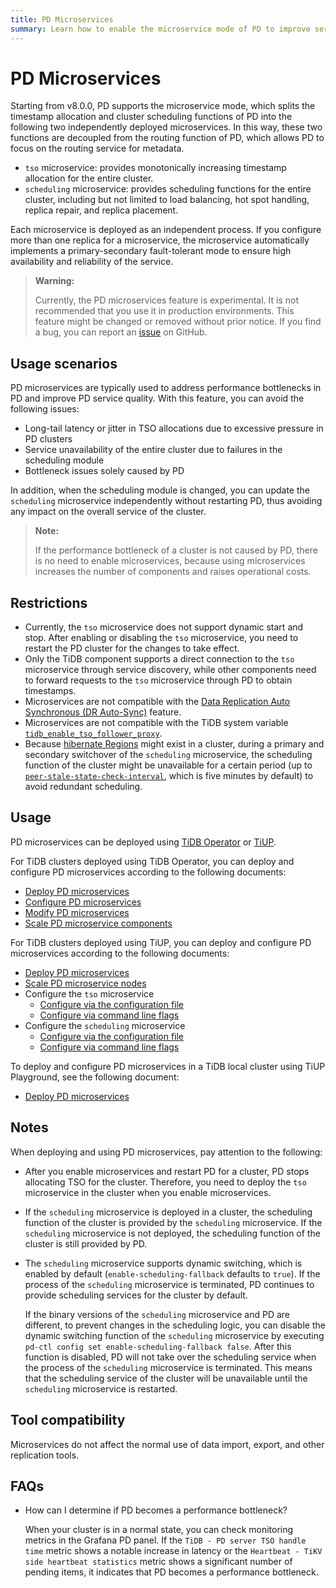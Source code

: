 ```yaml
---
title: PD Microservices
summary: Learn how to enable the microservice mode of PD to improve service quality.
---
```


# PD Microservices

Starting from v8.0.0, PD supports the microservice mode, which splits the timestamp allocation and cluster scheduling functions of PD into the following two independently deployed microservices. In this way, these two functions are decoupled from the routing function of PD, which allows PD to focus on the routing service for metadata.

- `tso` microservice: provides monotonically increasing timestamp allocation for the entire cluster.
- `scheduling` microservice: provides scheduling functions for the entire cluster, including but not limited to load balancing, hot spot handling, replica repair, and replica placement.

Each microservice is deployed as an independent process. If you configure more than one replica for a microservice, the microservice automatically implements a primary-secondary fault-tolerant mode to ensure high availability and reliability of the service.

> **Warning:**
>
> Currently, the PD microservices feature is experimental. It is not recommended that you use it in production environments. This feature might be changed or removed without prior notice. If you find a bug, you can report an [issue](https://github.com/tikv/pd/issues) on GitHub.

## Usage scenarios

PD microservices are typically used to address performance bottlenecks in PD and improve PD service quality. With this feature, you can avoid the following issues:

- Long-tail latency or jitter in TSO allocations due to excessive pressure in PD clusters
- Service unavailability of the entire cluster due to failures in the scheduling module
- Bottleneck issues solely caused by PD

In addition, when the scheduling module is changed, you can update the `scheduling` microservice independently without restarting PD, thus avoiding any impact on the overall service of the cluster.

> **Note:**
>
> If the performance bottleneck of a cluster is not caused by PD, there is no need to enable microservices, because using microservices increases the number of components and raises operational costs.

## Restrictions

- Currently, the `tso` microservice does not support dynamic start and stop. After enabling or disabling the `tso` microservice, you need to restart the PD cluster for the changes to take effect.
- Only the TiDB component supports a direct connection to the `tso` microservice through service discovery, while other components need to forward requests to the `tso` microservice through PD to obtain timestamps.
- Microservices are not compatible with the [Data Replication Auto Synchronous (DR Auto-Sync)](/two-data-centers-in-one-city-deployment.md) feature.
- Microservices are not compatible with the TiDB system variable [`tidb_enable_tso_follower_proxy`](/system-variables.md#tidb_enable_tso_follower_proxy-new-in-v530).
- Because [hibernate Regions](/tikv-configuration-file.md#hibernate-regions) might exist in a cluster, during a primary and secondary switchover of the `scheduling` microservice, the scheduling function of the cluster might be unavailable for a certain period (up to [`peer-stale-state-check-interval`](/tikv-configuration-file.md#peer-stale-state-check-interval), which is five minutes by default) to avoid redundant scheduling.

## Usage

PD microservices can be deployed using [TiDB Operator](https://docs.pingcap.com/tidb-in-kubernetes/stable/) or [TiUP](/tiup/tiup-overview.md).

<SimpleTab>
<div label="TiDB Operator">

For TiDB clusters deployed using TiDB Operator, you can deploy and configure PD microservices according to the following documents:

- [Deploy PD microservices](https://docs.pingcap.com/tidb-in-kubernetes/stable/configure-a-tidb-cluster#enable-pd-microservices)
- [Configure PD microservices](https://docs.pingcap.com/tidb-in-kubernetes/stable/configure-a-tidb-cluster#configure-pd-microservices)
- [Modify PD microservices](https://docs.pingcap.com/tidb-in-kubernetes/stable/modify-tidb-configuration#modify-pd-microservice-configuration)
- [Scale PD microservice components](https://docs.pingcap.com/tidb-in-kubernetes/stable/scale-a-tidb-cluster#scale-pd-microservice-components)

</div>
<div label="TiUP">

For TiDB clusters deployed using TiUP, you can deploy and configure PD microservices according to the following documents:

- [Deploy PD microservices](/pd-microservices-deployment-topology.md)
- [Scale PD microservice nodes](/scale-microservices-using-tiup.md)
- Configure the `tso` microservice
    - [Configure via the configuration file](/tso-configuration-file.md)
    - [Configure via command line flags](/command-line-flags-for-tso-configuration.md)
- Configure the `scheduling` microservice
    - [Configure via the configuration file](/scheduling-configuration-file.md)
    - [Configure via command line flags](/command-line-flags-for-scheduling-configuration.md)

</div>
<div label="TiUP Playground">

To deploy and configure PD microservices in a TiDB local cluster using TiUP Playground, see the following document:

- [Deploy PD microservices](/tiup/tiup-playground.md#deploy-pd-microservices)

</div>
</SimpleTab>

## Notes

When deploying and using PD microservices, pay attention to the following:

- After you enable microservices and restart PD for a cluster, PD stops allocating TSO for the cluster. Therefore, you need to deploy the `tso` microservice in the cluster when you enable microservices.
- If the `scheduling` microservice is deployed in a cluster, the scheduling function of the cluster is provided by the `scheduling` microservice. If the `scheduling` microservice is not deployed, the scheduling function of the cluster is still provided by PD.
- The `scheduling` microservice supports dynamic switching, which is enabled by default (`enable-scheduling-fallback` defaults to `true`). If the process of the `scheduling` microservice is terminated, PD continues to provide scheduling services for the cluster by default.

    If the binary versions of the `scheduling` microservice and PD are different, to prevent changes in the scheduling logic, you can disable the dynamic switching function of the `scheduling` microservice by executing `pd-ctl config set enable-scheduling-fallback false`. After this function is disabled, PD will not take over the scheduling service when the process of the `scheduling` microservice is terminated. This means that the scheduling service of the cluster will be unavailable until the `scheduling` microservice is restarted.

## Tool compatibility

Microservices do not affect the normal use of data import, export, and other replication tools.

## FAQs

- How can I determine if PD becomes a performance bottleneck?

  When your cluster is in a normal state, you can check monitoring metrics in the Grafana PD panel. If the `TiDB - PD server TSO handle time` metric shows a notable increase in latency or the `Heartbeat - TiKV side heartbeat statistics` metric shows a significant number of pending items, it indicates that PD becomes a performance bottleneck.